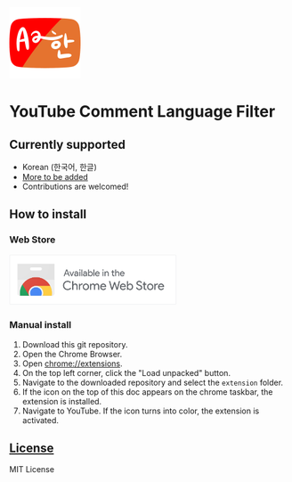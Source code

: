 <a href = "https://chrome.google.com/webstore/detail/youtube-comment-language/pliobnchkbenbollnjaaojhbjkjgfkni" target='_blank' rel='noopener'>
<img src = "extension/images/min-icon512.png" width = "128px">
</a>

# YouTube Comment Language Filter

## Currently supported

* Korean (한국어, 한글)
* [More to be added](https://github.com/anaclumos/youtube-comment-language-filter/issues/2)
* Contributions are welcomed!

## How to install

### Web Store
<a href = "https://chrome.google.com/webstore/detail/youtube-comment-language/pliobnchkbenbollnjaaojhbjkjgfkni" target='_blank' rel='noopener'>
<img src = "projfiles/chrome-web-store-banner/min-ChromeWebStore_BadgeWBorder.png" width = "300px" alt = "Available in the Chrome Web Store">
</a>

### Manual install
1. Download this git repository.
1. Open the Chrome Browser.
1. Open [chrome://extensions](chrome://extensions).
1. On the top left corner, click the "Load unpacked" button.
1. Navigate to the downloaded repository and select the `extension` folder.
1. If the icon on the top of this doc appears on the chrome taskbar, the extension is installed.
1. Navigate to YouTube. If the icon turns into color, the extension is activated.

## [License](LICENSE.md)

MIT License